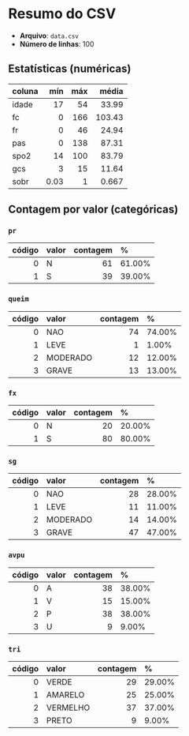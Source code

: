 # Resumo do CSV

- **Arquivo**: `data.csv`
- **Número de linhas**: 100

## Estatísticas (numéricas)
| coluna   |   mín |   máx |   média |
|:---------|------:|------:|--------:|
| idade    | 17    |    54 |  33.99  |
| fc       |  0    |   166 | 103.43  |
| fr       |  0    |    46 |  24.94  |
| pas      |  0    |   138 |  87.31  |
| spo2     | 14    |   100 |  83.79  |
| gcs      |  3    |    15 |  11.64  |
| sobr     |  0.03 |     1 |   0.667 |

## Contagem por valor (categóricas)
### `pr`
|   código | valor   |   contagem | %      |
|---------:|:--------|-----------:|:-------|
|        0 | N       |         61 | 61.00% |
|        1 | S       |         39 | 39.00% |

### `queim`
|   código | valor    |   contagem | %      |
|---------:|:---------|-----------:|:-------|
|        0 | NAO      |         74 | 74.00% |
|        1 | LEVE     |          1 | 1.00%  |
|        2 | MODERADO |         12 | 12.00% |
|        3 | GRAVE    |         13 | 13.00% |

### `fx`
|   código | valor   |   contagem | %      |
|---------:|:--------|-----------:|:-------|
|        0 | N       |         20 | 20.00% |
|        1 | S       |         80 | 80.00% |

### `sg`
|   código | valor    |   contagem | %      |
|---------:|:---------|-----------:|:-------|
|        0 | NAO      |         28 | 28.00% |
|        1 | LEVE     |         11 | 11.00% |
|        2 | MODERADO |         14 | 14.00% |
|        3 | GRAVE    |         47 | 47.00% |

### `avpu`
|   código | valor   |   contagem | %      |
|---------:|:--------|-----------:|:-------|
|        0 | A       |         38 | 38.00% |
|        1 | V       |         15 | 15.00% |
|        2 | P       |         38 | 38.00% |
|        3 | U       |          9 | 9.00%  |

### `tri`
|   código | valor    |   contagem | %      |
|---------:|:---------|-----------:|:-------|
|        0 | VERDE    |         29 | 29.00% |
|        1 | AMARELO  |         25 | 25.00% |
|        2 | VERMELHO |         37 | 37.00% |
|        3 | PRETO    |          9 | 9.00%  |
